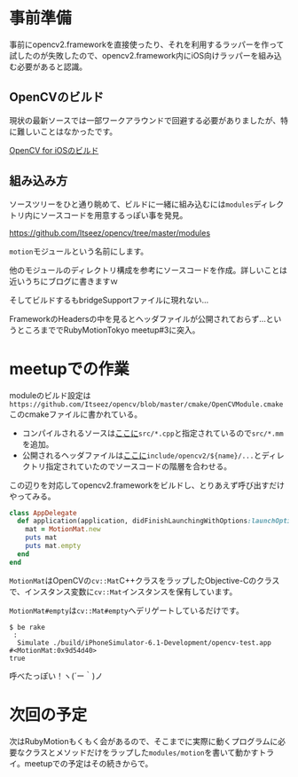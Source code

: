 # 事前準備

事前にopencv2.frameworkを直接使ったり、それを利用するラッパーを作って試したのが失敗したので、opencv2.framework内にiOS向けラッパーを組み込む必要があると認識。

## OpenCVのビルド

現状の最新ソースでは一部ワークアラウンドで回避する必要がありましたが、特に難しいことはなかったです。

[OpenCV for iOSのビルド](http://www.iwazer.com/~iwazawa/diary/2013/07/build-opencv-for-ios.html)

## 組み込み方

ソースツリーをひと通り眺めて、ビルドに一緒に組み込むには`modules`ディレクトリ内にソースコードを用意するっぽい事を発見。

https://github.com/Itseez/opencv/tree/master/modules

`motion`モジュールという名前にします。

他のモジュールのディレクトリ構成を参考にソースコードを作成。詳しいことは近いうちにブログに書きますｗ

そしてビルドするもbridgeSupportファイルに現れない…

FrameworkのHeadersの中を見るとヘッダファイルが公開されておらず…というところまででRubyMotionTokyo meetup#3に突入。

# meetupでの作業

moduleのビルド設定は`https://github.com/Itseez/opencv/blob/master/cmake/OpenCVModule.cmake`このcmakeファイルに書かれている。

* コンパイルされるソースは[ここに](https://github.com/Itseez/opencv/blob/master/cmake/OpenCVModule.cmake#L430)`src/*.cpp`と指定されているので`src/*.mm`を追加。
* 公開されるヘッダファイルは[ここに](https://github.com/Itseez/opencv/blob/master/cmake/OpenCVModule.cmake#L432)`include/opencv2/${name}/...`とディレクトリ指定されていたのでソースコードの階層を合わせる。

この辺りを対応してopencv2.frameworkをビルドし、とりあえず呼び出すだけやってみる。

```ruby
class AppDelegate
  def application(application, didFinishLaunchingWithOptions:launchOptions)
    mat = MotionMat.new
    puts mat
    puts mat.empty
  end
end
```

`MotionMat`はOpenCVの`cv::Mat`C++クラスをラップしたObjective-Cのクラスで、インスタンス変数に`cv::Mat`インスタンスを保有しています。

`MotionMat#empty`は`cv::Mat#empty`へデリゲートしているだけです。

```
$ be rake
 :
  Simulate ./build/iPhoneSimulator-6.1-Development/opencv-test.app
#<MotionMat:0x9d54d40>
true
```

呼べたっぽい！ヽ(´ー｀)ノ

# 次回の予定

次はRubyMotionもくもく会があるので、そこまでに実際に動くプログラムに必要なクラスとメソッドだけをラップした`modules/motion`を書いて動かすトライ。meetupでの予定はその続きからで。
